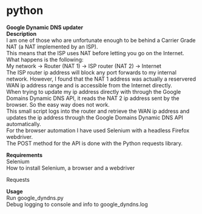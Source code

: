 # python
**Google Dynamic DNS updater**<br> 
**Description**<br> 
I am one of those who are unfortunate enough to be behind a Carrier Grade NAT (a NAT implemented by an ISP).<br> 
This means that the ISP uses NAT before letting you go on the Internet. What happens is the following:<br> 
My network -> Router (NAT 1) -> ISP router (NAT 2) -> Internet<br> 
The ISP router ip address will block any port forwards to my internal network. However, I found that the NAT 1 address was actually a reservered WAN ip address range and is accessible from the Internet directly.<br> 
When trying to update my ip address directly with through the Google Domains Dynamic DNS API, it reads the NAT 2 ip address sent by the browser. So the easy way does not work.<br> 
This small script logs into the router and retrieve the WAN ip address and updates the ip address through the Google Domains Dynamic DNS API automatically.<br> 
For the browser automation I have used Selenium with a headless Firefox webdriver.<br> 
The POST method for the API is done with the Python requests library.<br /> 

**Requirements**<br> 
Selenium<br> 
How to install Selenium, a browser and a webdriver<br> 

Requests<br> 

**Usage**<br> 
Run google_dyndns.py <br> 
Debug logging to console and info to google_dyndns.log<br> 
